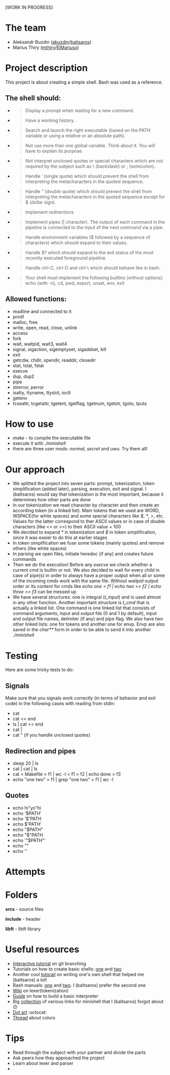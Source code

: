 [WORK IN PROGRESS]

# **The team**
* Aleksandr Buzdin ([abuzdin](https://profile.intra.42.fr/users/abuzdin)/[baltsaros](https://github.com/baltsaros))
* Marius Thiry ([mthiry](https://profile.intra.42.fr/users/mthiry)/[ElMariuso](https://github.com/ElMariuso))

# **Project description** 
This project is about creating a simple shell. Bash was used as a reference.

## The shell should:
* > Display a prompt when waiting for a new command.
* > Have a working history.
* > Search and launch the right executable (based on the PATH variable or using a relative or an absolute path).
* > Not use more than one global variable. Think about it. You will have to explain its purpose.
* > Not interpret unclosed quotes or special characters which are not required by the subject such as \ (backslash) or ; (semicolon).
* > Handle ’ (single quote) which should prevent the shell from interpreting the metacharacters in the quoted sequence.
* > Handle " (double quote) which should prevent the shell from interpreting the metacharacters in the quoted sequence except for $ (dollar sign).
* > Implement redirections
* > Implement pipes (| character). The output of each command in the pipeline is connected to the input of the next command via a pipe.
* > Handle environment variables ($ followed by a sequence of characters) which should expand to their values.
* > Handle $? which should expand to the exit status of the most recently executed foreground pipeline.
* > Handle ctrl-C, ctrl-D and ctrl-\ which should behave like in bash.
* > Your shell must implement the following builtins (without options): echo (with -n), cd, pwd, export, unset, env, exit


## Allowed functions:
* readline and connected to it
* printf
* malloc, free
* write, open, read, close, unlink
* access
* fork
* wait, waitpid, wait3, wait4
* signal, sigaction, sigemptyset, sigaddset, kill
* exit
* getcdw, chdir, opendir, readdir, closedir
* stat, lstat, fstat
* execve
* dup, dup2
* pipe
* strerror, perror
* isatty, ttyname, ttyslot, ioctl
* getenv
* tcseattr, tcgetattr, tgetent, tgetflag, tgetnum, tgetstr, tgoto, tputs


# **How to use**
* *make* - to compile the executable file
* execute it with *./minishell*
* there are three user mods: *normal*, *secret* and *uwu*. Try them all!

# **Our approach**
* We splitted the project into seven parts: prompt, tokenization, token simplification (added later), parsing, execution, exit and signal. I (baltsaros) would say that tokenization is the most important, because it determines how other parts are done
* In our tokenization we read character by character and then create an according token (in a linked list). Main tokens that we used are WORD, WSPACE(for white spaces) and some special characters like _$_, _*_, _>_, etc. Values for the latter correspond to ther ASCII values or in case of double characters (like << or >>) to their ASCII value + 100
* We decided to expand _*_ in tokenization and _$_ in token simplification, since it was easier to do this at earlier stages
* In token simplification we fuse some tokens (mainly quotes) and remove others (like white spaces)
* In parsing we open files, initiate heredoc (if any) and creates future commands
* Then we do the execution! Before any _execve_ we check whether a current cmd is builtin or not. We also decided to wait for every child in case of pipe(s) in order to always have a proper output when all or some of the incoming cmds work with the same file. Without _waitpid_ output order or its content for cmds like _echo one > f1 | echo two >> f2 | echo three >> f3_ can be messed up
* We have several structures: one is integral (*t_input*) and is used almost in any other function. Another important structure is *t_cmd* that is actually a linked list. One command is one linked list that consists of command arguments, input and output fds (0 and 1 by default), input and output file names, delimiter (if any) and pipe flag. We also have two other linked lists: one for tokens and another one for envp. Envp are also saved in the _char**_ form in order to be able to send it into another _./minishell_

# **Testing**
Here are some tricky tests to do:
## Signals
Make sure that you signals work correctly (in terms of behavior and exit code) in the following cases with reading from stdin:
* cat
* cat << end
* ls | cat << end
* cat |
* cat " (if you handle unclosed quotes)
## Redirection and pipes
* sleep 20 | ls
* cat | cat | ls
* cat < Makefile > f1 | wc -l < f1 > f2 | echo done > f3
* echo "one two" > f1 | grep "one two" < f1 | wc -l
## Quotes
* echo hi"yo"hi
* echo '$PATH'
* echo '$'PATH
* echo $'PATH'
* echo "$PATH"
* echo "$"PATH
* echo '"$PATH"'
* echo ""
* echo ''


# **Attempts**


# **Folders**
**srcs** - source files

**include** - header

**libft** - libft library

# **Useful resources**
* [Interactive tutorial](https://learngitbranching.js.org/) on git branching
* Tutorials on how to create basic shells: [one](http://www.dmulholl.com/lets-build/a-command-line-shell.html) and [two](https://brennan.io/2015/01/16/write-a-shell-in-c/)
* Another cool [tutorail](https://www.cs.purdue.edu/homes/grr/SystemsProgrammingBook/Book/Chapter5-WritingYourOwnShell.pdf) on writing one's own shell that helped me (baltsaros) a lot!
* Bash manuals: [one](https://www.gnu.org/savannah-checkouts/gnu/bash/manual/) and [two](https://pubs.opengroup.org/onlinepubs/009695399/utilities/xcu_chap02.html). I (baltsaros) prefer the second one
* [Wiki](https://en.wikipedia.org/wiki/Lexical_analysis) on lexer(tokenization)
* [Guide](https://ruslanspivak.com/lsbasi-part1/) on how to build a basic interpreter
* Big [collection](https://www.notion.so/Minishell-Materials-7bbd45a806e04395ab578ca3f805806c) of various links for minishell that I (baltsaros) forgot about :upside_down_face:
* [Dot art](https://emojicombos.com/dot-art-generator) :octocat:
* [Thread](https://stackoverflow.com/questions/5947742/how-to-change-the-output-color-of-echo-in-linux) about colors


# **Tips**
* Read through the subject with your partner and divide the parts
* Ask peers how they approached the project
* Learn about lexer and parser
* 

